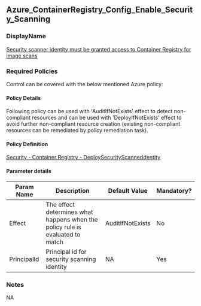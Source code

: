 ## Azure_ContainerRegistry_Config_Enable_Security_Scanning

### DisplayName 
[Security scanner identity must be granted access to Container Registry for image scans](../../../Control%20coverage/Feature/ContainerRegistry.md#azure_containerregistry_config_enable_security_scanning)

### Required Policies
Control can be covered with the below mentioned Azure policy:

#### Policy Details

Following policy can be used with 'AuditIfNotExists' effect to detect non-compliant resources and can be used with 'DeployIfNotExists' effect to avoid further non-compliant resource creation (existing non-compliant resources can be remediated by policy remediation task).

#### Policy Definition
[Security - Container Registry - DeploySecurityScannerIdentity](Security%20-%20Container%20Registry%20-%20DeploySecurityScannerIdentity.json)

#### Parameter details

|Param Name|Description|Default Value|Mandatory?
|----|----|----|----|
| Effect | The effect determines what happens when the policy rule is evaluated to match| AuditIfNotExists |No |
| PrincipalId | Principal id for security scanning identity | NA |Yes


### Notes
NA